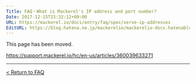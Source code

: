 ```yaml
---
Title: FAQ・What is Mackerel's IP address and port number?
Date: 2017-12-15T15:32:12+09:00
URL: https://mackerel.io/docs/entry/faq/spec/serve-ip-addresses
EditURL: https://blog.hatena.ne.jp/mackerelio/mackerelio-docs.hatenablog.mackerel.io/atom/entry/8599973812326832035
---
```


This page has been moved.

https://support.mackerel.io/hc/en-us/articles/360039633271

---

[< Return to FAQ](https://mackerel.io/docs/entry/faq)
